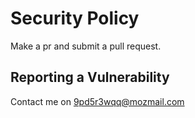 # Security Policy

Make a pr and submit a pull request.

## Reporting a Vulnerability

Contact me on 9pd5r3wqq@mozmail.com 
